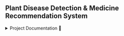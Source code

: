 ## Plant Disease Detection & Medicine Recommendation System

<details>

<summary> Project Documentation 📄 </summary>

### Clone the repository

```bash
git clone https://github.com/rudrakshkarpe/Plant-Disease-Analyzer.git
```


### Create VENV and Install Required Libraries
```bash
python -m venv env
```

```bash
source env/Scripts/activate
```

```bash
pip install -r requirements.txt
```

### Create Models directory and add from downloading to [this source](https://drive.google.com/drive/folders/1ewJWAiduGuld_9oGSrTuLumg9y62qS6A)

```bash
mkdir models
```

### Run the Application

```bash
python app.py
```

### Open the Browser and go to the following URL

```bash
http://127.0.0.1/5000
```

</details>